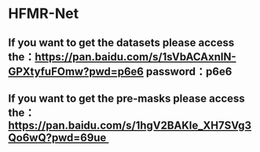 # HFMR-Net
## If you want to get the datasets please access the：https://pan.baidu.com/s/1sVbACAxnlN-GPXtyfuFOmw?pwd=p6e6 password：p6e6

## If you want to get the pre-masks please access the：https://pan.baidu.com/s/1hgV2BAKIe_XH7SVg3Qo6wQ?pwd=69ue 
